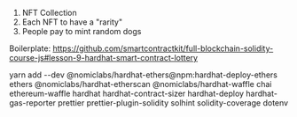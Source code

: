 
1. NFT Collection 
2. Each NFT to have a "rarity" 
3. People pay to mint random dogs 

Boilerplate: https://github.com/smartcontractkit/full-blockchain-solidity-course-js#lesson-9-hardhat-smart-contract-lottery 

yarn add --dev @nomiclabs/hardhat-ethers@npm:hardhat-deploy-ethers ethers @nomiclabs/hardhat-etherscan @nomiclabs/hardhat-waffle chai ethereum-waffle hardhat hardhat-contract-sizer hardhat-deploy hardhat-gas-reporter prettier prettier-plugin-solidity solhint solidity-coverage dotenv